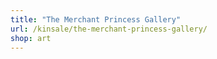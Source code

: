 ```yaml
---
title: "The Merchant Princess Gallery"
url: /kinsale/the-merchant-princess-gallery/
shop: art
---
```

